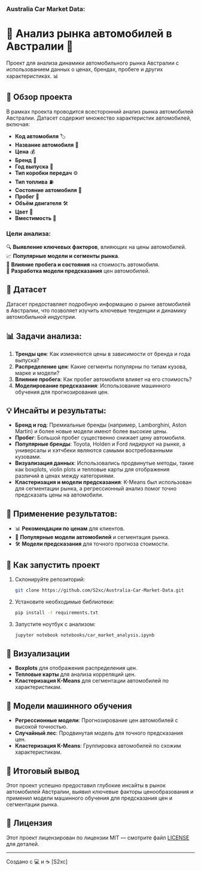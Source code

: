 ### Australia Car Market Data:

# 🚗 Анализ рынка автомобилей в Австралии 🐨

Проект для анализа динамики автомобильного рынка Австралии с использованием данных о ценах, брендах, пробеге и других характеристиках. 📊

## 🌟 Обзор проекта

В рамках проекта проводится всесторонний анализ рынка автомобилей Австралии. Датасет содержит множество характеристик автомобилей, включая:

- **Код автомобиля** 🏷️
- **Название автомобиля** 🚗
- **Цена** 💰
- **Бренд** 🏢
- **Год выпуска** 📅
- **Тип коробки передач** ⚙️
- **Тип топлива** ⛽
- **Состояние автомобиля** 🔧
- **Пробег** 🚙
- **Объём двигателя** 🛠️
- **Цвет** 🎨
- **Вместимость** 👥

### Цели анализа:

🔍 **Выявление ключевых факторов**, влияющих на цены автомобилей.  
📈 **Популярные модели и сегменты рынка**.  
🔄 **Влияние пробега и состояния** на стоимость автомобиля.  
🔮 **Разработка модели предсказания** цен автомобилей.

## 🔗 Датасет

Датасет предоставляет подробную информацию о рынке автомобилей в Австралии, что позволяет изучить ключевые тенденции и динамику автомобильной индустрии.

## 📊 Задачи анализа:

1. **Тренды цен**: Как изменяются цены в зависимости от бренда и года выпуска?
2. **Распределение цен**: Какие сегменты популярны по типам кузова, марке и модели?
3. **Влияние пробега**: Как пробег автомобиля влияет на его стоимость?
4. **Моделирование предсказания**: Использование машинного обучения для прогнозирования цен.

## 💡 Инсайты и результаты:

- **Бренд и год**: Премиальные бренды (например, Lamborghini, Aston Martin) и более новые модели имеют более высокие цены.
- **Пробег**: Большой пробег существенно снижает цену автомобиля.
- **Популярные бренды**: Toyota, Holden и Ford лидируют на рынке, а универсалы и хэтчбеки являются самыми востребованными кузовами.
- **Визуализация данных**: Использовались продвинутые методы, такие как boxplots, violin plots и тепловые карты для отображения различий в ценах между категориями.
- **Кластеризация и модели предсказания**: K-Means был использован для сегментации рынка, а регрессионный анализ помог точно предсказать цены на автомобили.

## 🔮 Применение результатов:

- 📊 **Рекомендации по ценам** для клиентов.
- 🚗 **Популярные модели автомобилей** и сегментация рынка.
- 🛠️ **Модели предсказания** для точного прогноза стоимости.

## 🚀 Как запустить проект

1. Склонируйте репозиторий:
   ```bash
   git clone https://github.com/S2xc/Australia-Car-Market-Data.git
   ```
2. Установите необходимые библиотеки:
   ```bash
   pip install -r requirements.txt
   ```
3. Запустите ноутбук с анализом:
   ```bash
   jupyter notebook notebooks/car_market_analysis.ipynb
   ```

## 🎨 Визуализации

- **Boxplots** для отображения распределения цен.
- **Тепловые карты** для анализа корреляций цен.
- **Кластеризация K-Means** для сегментации автомобилей по характеристикам.

## 🤖 Модели машинного обучения

- **Регрессионные модели**: Прогнозирование цен автомобилей с высокой точностью.
- **Случайный лес**: Продвинутая модель для точного предсказания цен.
- **Кластеризация K-Means**: Группировка автомобилей по схожим характеристикам.

## 🐝 Итоговый вывод

Этот проект успешно предоставил глубокие инсайты в рынок автомобилей Австралии, выявил ключевые факторы ценообразования и применил модели машинного обучения для предсказания цен и сегментации рынка.

## 📜 Лицензия

Этот проект лицензирован по лицензии MIT — смотрите файл [LICENSE](LICENSE) для деталей.

---

Создано с 💻 и ☕ [S2xc]
